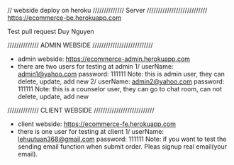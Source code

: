 // webside deploy on heroku
////////////// Server ///////////////////////////
https://ecommerce-be.herokuapp.com

Test pull request Duy Nguyen

////////////// ADMIN WEBSIDE ///////////////////////////

- admin webside: https://ecommerce-admin.herokuapp.com
- there are two users for testing at admin
  1/ userName: admin1@yahoo.com
  password: 111111
  Note: this is admin user, they can delete, update, add new
  2/ userName: admin2@yahoo.com
  password: 111111
  Note: this is a counselor user, they can go to chat room, can not delete, update, add new

////////////// CLIENT WEBSIDE ///////////////////////////

- client webside: https://ecommerce-fe.herokuapp.com
- there is one user for testing at client
  1/ userName: lehuutuan368@gmail.com
  password: 111111
  Note: if you want to test the sending email function when submit order. Pleas signup real email(your email).
